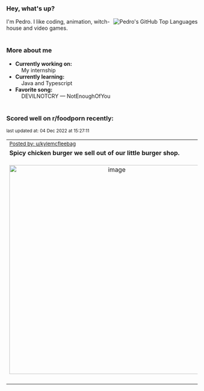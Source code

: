 ### Hey, what's up?
<img align="right" alt="Pedro's GitHub Top Languages" src="https://github-readme-stats.vercel.app/api/top-langs/?username=PedrosUsername&exclude_repo=HW2&layout=compact" />

I'm Pedro. I like coding, animation, witch-house and video games.<br><br>

### More about me
- **Currently working on:**  
&nbsp;&nbsp;&nbsp;&nbsp;My internship
- **Currently learning:**  
&nbsp;&nbsp;&nbsp;&nbsp;Java and Typescript
- **Favorite song:**  
&nbsp;&nbsp;&nbsp;&nbsp;DEVILNOTCRY — NotEnoughOfYou<br><br>

### Scored well on r/foodporn recently:

<p align="left"><sub>last updated at: 04 Dec 2022 at 15:27:11</sub></p>

|   |
| --- |
| <sub>[Posted by: u/kylemcfleebag][source]</sub> |
| **Spicy chicken burger we sell out of our little burger shop.** | 
|<p align="center"> <img alt="image" src="https://i.redd.it/6bpuxuk8sp3a1.jpg" width="550" /> </p>|
|   |

  



  
  
  
[linkedin]: https://linkedin.com/in/pedro-h-r-gomes-8a487b14a/
[gmail]: mailto:pilique11@gmail.com
[source]: https://reddit.com/r/FoodPorn/comments/zbepxo/spicy_chicken_burger_we_sell_out_of_our_little/
[redditAPI]: https://www.reddit.com/dev/api/
